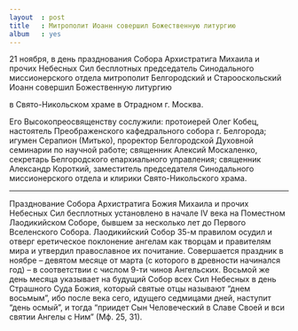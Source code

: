 ```yaml
---
layout  : post
title   : Митрополит Иоанн совершил Божественную литургию
album   : yes
---
```

21 ноября, в день празднования Собора Архистратига Михаила и прочих Небесных Сил бесплотных председатель Синодального миссионерского отдела митрополит Белгородский и Старооскольский Иоанн совершил Божественную литургию 

в Свято-Никольском храме в Отрадном г. Москва.

Его Высокопреосвященству сослужили: протоиерей Олег Кобец, настоятель Преображенского кафедрального собора г. Белгорода; игумен Серапион (Митько), проректор Белгородской Духовной семинарии по научной работе; священник Алексий Москаленко, секретарь Белгородского епархиального управления; священник Александр Короткий, заместитель председателя Синодального миссионерского отдела и клирики Свято-Никольского храма.

***

Празднование Собора Архистратига Божия Михаила и прочих Небесных Сил бесплотных установлено в начале IV века на Поместном Лаодикийском Соборе, бывшем за несколько лет до Первого Вселенского Собора. Лаодикийский Собор 35-м правилом осудил и отверг еретическое поклонение ангелам как творцам и правителям мира и утвердил православное их почитание. Совершается праздник в ноябре – девятом месяце от марта (с которого в древности начинался год) – в соответствии с числом 9-ти чинов Ангельских. Восьмой же день месяца указывает на будущий Собор всех Сил Небесных в день Страшного Суда Божия, который святые отцы называют “днем восьмым”, ибо после века сего, идущего седмицами дней, наступит “день осмый”, и тогда “приидет Сын Человеческий в Славе Своей и вси святии Ангелы с Ним” (Мф. 25, 31).

